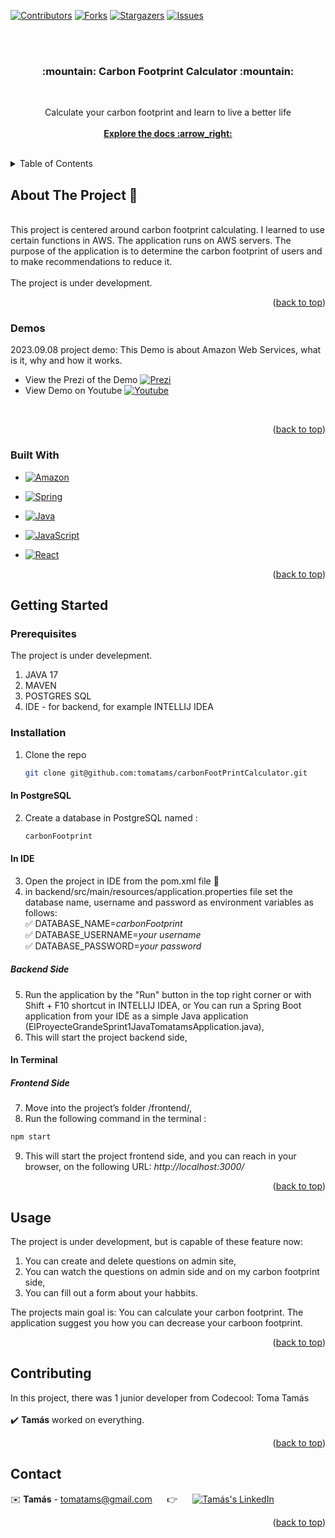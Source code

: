 <div id="readme-top"></div>

[![Contributors][contributors-shield]][contributors-url]
[![Forks][forks-shield]][forks-url]
[![Stargazers][stars-shield]][stars-url]
[![Issues][issues-shield]][issues-url]

<br>
<br>

<h3 align="center"> :mountain:  Carbon Footprint Calculator  :mountain: </h3>
<br>
  <p align="center">
    Calculate your carbon footprint and learn to live a better life
    <br>
    <br>
    <a href="https://github.com/tomatams/carbonFootPrintCalculator"><strong>Explore the docs :arrow_right: </strong></a>
  </p>
</div>

<br>


<!-- TABLE OF CONTENTS -->
<details>
  <summary>Table of Contents</summary>
  <ol>
    <li>
      <a href="#about-the-project">About The Project</a>
      <ul>
        <li><a href="#demos">Demos</a></li>
        <li><a href="#built-with">Built With</a></li>
      </ul>
    </li>
    <li>
      <a href="#getting-started">Getting Started</a>
      <ul>
        <li><a href="#prerequisites">Prerequisites</a></li>
        <li><a href="#installation">Installation</a></li>
      </ul>
    </li>
    <li><a href="#usage">Usage</a></li>
    <li><a href="#contributing">Contributing</a></li>
    <li><a href="#contact">Contact</a></li>
  </ol>
</details>



<!-- ABOUT THE PROJECT -->
<div id="about-the-project"></div>

## About The Project :page_with_curl:	
<br />
This project is centered around carbon footprint calculating. I learned to use certain functions in AWS. The application runs on AWS servers. The purpose of the application is to determine the carbon footprint of users and to make recommendations to reduce it.

<br />
<br />
The project is under development.
<br />
<p align="right">(<a href="#readme-top">back to top</a>)</p>


<div id="demos"></div>

### Demos

2023.09.08 project demo: This Demo is about Amazon Web Services, what is it, why and how it works.
<br>
* View the Prezi of the Demo  [![Prezi][Prezi.js]][Prezi-url]
* View Demo on Youtube  [![Youtube][Youtube.js]][Youtube-url]
<br>

<p align="right">(<a href="#readme-top">back to top</a>)</p>
<div id="built-with"></div>

### Built With


* [![Amazon][Amazon.js]][Amazon-url]
* [![Spring][Spring.js]][Spring-url]
* [![Java][Java.js]][Java-url]
* [![JavaScript][JavaScript.img]][JavaScript-url]

* [![React][React.js]][React-url]
  


  
<p align="right">(<a href="#readme-top">back to top</a>)</p>



<!-- GETTING STARTED -->
<div id="getting-started"></div>

## Getting Started

<div id="prerequisites"></div>

### Prerequisites
The project is under develepment.

1. JAVA 17
2. MAVEN
3. POSTGRES SQL
4. IDE - for backend, for example INTELLIJ IDEA

<div id="installation"></div>

### Installation
1. Clone the repo
   ```sh
   git clone git@github.com:tomatams/carbonFootPrintCalculator.git
   ```
#### In PostgreSQL
2. Create a database in PostgreSQL named :
      ```sh
   carbonFootprint
   ```
#### In IDE
3. Open the project in IDE from the pom.xml file :open_file_folder:
4. in backend/src/main/resources/application.properties file set the database name, username and password as environment variables as follows: <br>
   :white_check_mark: DATABASE_NAME=_carbonFootprint_<br>
   :white_check_mark: DATABASE_USERNAME=_your username_<br>
   :white_check_mark: DATABASE_PASSWORD=_your password_<br>
   
##### Backend Side
5. Run the application by the "Run" button in the top right corner or with Shift + F10 shortcut in INTELLIJ IDEA, or You can run a Spring Boot application from your IDE as a simple Java application (ElProyecteGrandeSprint1JavaTomatamsApplication.java),
6. This will start the project backend side,


#### In Terminal
##### Frontend Side
7.	Move into the project’s folder /frontend/,
8.	Run the following command in the terminal :
   ```sh
   npm start
   ```
9.	This will start the project frontend side, and you can reach in your browser, on the following URL: _http://localhost:3000/_

<p align="right">(<a href="#readme-top">back to top</a>)</p>

<!-- USAGE EXAMPLES -->
<div id="usage"></div>

## Usage

The project is under development, but is capable of these feature now:
1. You can create and delete questions on admin site,
2. You can watch the questions on admin side and on my carbon footprint side,
3. You can fill out a form about your habbits.

The projects main goal is:
You can calculate your carbon footprint. The application suggest you how you can decrease your carboon footprint.

<p align="right">(<a href="#readme-top">back to top</a>)</p>



<!-- CONTRIBUTING -->
<div id="contributing"></div>

## Contributing

In this project, there was 1 junior developer from Codecool: Toma Tamás 
<br />
<br />
:heavy_check_mark: **Tamás** worked on everything.
<br />

<p align="right">(<a href="#readme-top">back to top</a>)</p>




<!-- CONTACT -->
<div id="contact"></div>

## Contact


:envelope: **Tamás** - tomatams@gmail.com &nbsp;&nbsp;&nbsp;&nbsp; :point_right: &nbsp;&nbsp;&nbsp;&nbsp; [![Tamás's LinkedIn][linkedin-shield]][LinkedIn - Tamás]



<p align="right">(<a href="#readme-top">back to top</a>)</p>






<!-- MARKDOWN LINKS & IMAGES -->
<!-- https://www.markdownguide.org/basic-syntax/#reference-style-links -->

[contributors-shield]: https://img.shields.io/github/contributors/tomatams/carbonFootPrintCalculator?style=for-the-badge
[contributors-url]: https://github.com/tomatams/carbonFootPrintCalculator/graphs/contributors
[forks-shield]: https://img.shields.io/github/forks/tomatams/carbonFootPrintCalculator?style=for-the-badge
[forks-url]: https://github.com/tomatams/carbonFootPrintCalculator/forks
[stars-shield]: https://img.shields.io/github/stars/tomatams/carbonFootPrintCalculator?style=for-the-badge
[stars-url]: https://github.com/tomatams/carbonFootPrintCalculator/stargazers
[issues-shield]: https://img.shields.io/github/issues/tomatams/carbonFootPrintCalculator?style=for-the-badge
[issues-url]: https://github.com/tomatams/carbonFootPrintCalculator/issues

[linkedin-shield]: https://img.shields.io/badge/-LinkedIn-black.svg?style=for-the-badge&logo=linkedin&colorB=555
[linkedin-url]: https://linkedin.com/in/linkedin_username
[LinkedIn - Tamás]: https://www.linkedin.com/in/tomatams/
[JavaScript.img]: 	https://img.shields.io/badge/JavaScript-323330?style=for-the-badge&logo=javascript&logoColor=F7DF1E
[JavaScript-url]: https://www.javascript.com/
[React.js]: https://img.shields.io/badge/React-20232A?style=for-the-badge&logo=react&logoColor=61DAFB
[React-url]: https://reactjs.org/

[Prezi.js]: https://img.shields.io/badge/Prezi-3181FF?style=for-the-badge&logo=prezi&logoColor=white
[Prezi-url]:https://prezi.com/p/tdys_otbbgqf/aws/?present=1
[Youtube.js]: https://img.shields.io/badge/YouTube-FF0000?style=for-the-badge&logo=youtube&logoColor=white
[Youtube-url]: https://youtu.be/yfKmDrvlJlU
[Amazon.js]: https://img.shields.io/badge/Amazon_AWS-FF9900?style=for-the-badge&logo=amazonaws&logoColor=white
[Amazon-url]: https://aws.amazon.com
[Spring.js]: https://img.shields.io/badge/spring-%236DB33F.svg?style=for-the-badge&logo=spring&logoColor=white
[Spring-url]: https://spring.io
[Java.js]:https://img.shields.io/badge/java-%23ED8B00.svg?style=for-the-badge&logo=openjdk&logoColor=white
[Java-url]: https://www.java.com/en/

